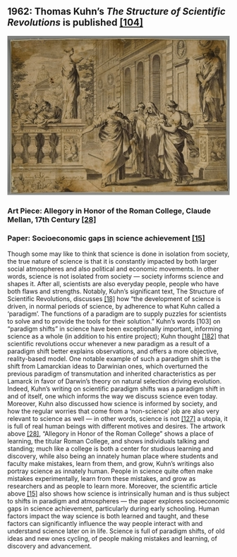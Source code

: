 ## 1962: Thomas Kuhn’s <em>The Structure of Scientific Revolutions</em> is published [[104]](https://www.lri.fr/~mbl/Stanford/CS477/papers/Kuhn-SSR-2ndEd.pdf)

![pic](/images/1962.jpg)

### Art Piece: Allegory in Honor of the Roman College, Claude Mellan, 17th Century [[28]](https://harvardartmuseums.org/collections/object/240723?position=159)

### Paper: Socioeconomic gaps in science achievement [[15]](https://stemeducationjournal.springeropen.com/articles/10.1186/s40594-018-0132-5)

Though some may like to think that science is done in isolation from society, the true nature of science is that it is constantly impacted by both larger social atmospheres and also political and economic movements. In other words, science is not isolated from society — society informs science and shapes it. After all, scientists are also everyday people, people who have both flaws and strengths. Notably, Kuhn’s significant text, The Structure of Scientific Revolutions, discusses [[18]](https://plato.stanford.edu/archives/win2018/entrieshomas-kuhn/) how “the development of science is driven, in normal periods of science, by adherence to what Kuhn called a ‘paradigm’. The functions of a paradigm are to supply puzzles for scientists to solve and to provide the tools for their solution.” Kuhn’s words [103] on “paradigm shifts” in science have been exceptionally important, informing science as a whole (in addition to his entire project); Kuhn thought [[182]](https://www.simplypsychology.org/Kuhn-Paradigm.html) that scientific revolutions occur whenever a new paradigm as a result of a paradigm shift better explains observations, and offers a more objective, reality-based model. One notable example of such a paradigm shift is the shift from Lamarckian ideas to Darwinian ones, which overturned the previous paradigm of transmutation and inherited characteristics as per Lamarck in favor of Darwin’s theory on natural selection driving evolution. Indeed, Kuhn’s writing on scientific paradigm shifts was a paradigm shift in and of itself, one which informs the way we discuss science even today. Moreover, Kuhn also discussed how science is informed by society, and how the regular worries that come from a ‘non-science’ job are also very relevant to science as well — in other words, science is not [[127]](https://www.theguardian.com/science/2012/aug/19/thomas-kuhn-structure-scientific-revolutions) a utopia, it is full of real human beings with different motives and desires. The artwork above [[28]](https://harvardartmuseums.org/collections/object/240723?position=159), “Allegory in Honor of the Roman College” shows a place of learning, the titular Roman College, and shows individuals talking and standing; much like a college is both a center for studious learning and discovery, while also being an innately human place where students and faculty make mistakes, learn from them, and grow, Kuhn’s writings also portray science as innately human. People in science quite often make mistakes experimentally, learn from these mistakes, and grow as researchers and as people to learn more. Moreover, the scientific article above [[15]](https://stemeducationjournal.springeropen.com/articles/10.1186/s40594-018-0132-5) also shows how science is intrinsically human and is thus subject to shifts in paradigm and atmospheres — the paper explores socioeconomic gaps in science achievement, particularly during early schooling. Human factors impact the way science is both learned and taught, and these factors can significantly influence the way people interact with and understand science later on in life. Science is full of paradigm shifts, of old ideas and new ones cycling, of people making mistakes and learning, of discovery and advancement. 
